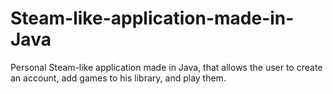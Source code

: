 # Steam-like-application-made-in-Java
Personal Steam-like application made in Java, that allows the user to create an account, add games to his library, and play them.
